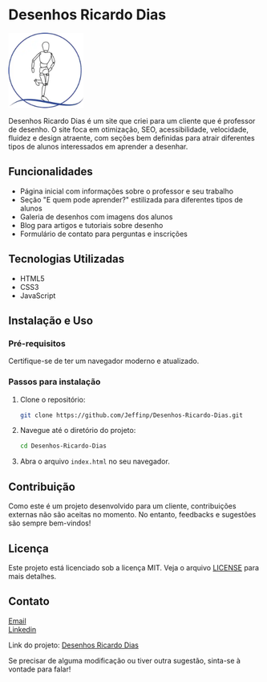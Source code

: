 # Desenhos Ricardo Dias

<img src="https://github.com/Jeffinp/Desenhos-Ricardo-Dias/raw/main/src/media/LOGOTIPO.webp" alt="Logo" width="150" height="150">

Desenhos Ricardo Dias é um site que criei para um cliente que é professor de desenho. O site foca em otimização, SEO, acessibilidade, velocidade, fluidez e design atraente, com seções bem definidas para atrair diferentes tipos de alunos interessados em aprender a desenhar.

## Funcionalidades

- Página inicial com informações sobre o professor e seu trabalho
- Seção "E quem pode aprender?" estilizada para diferentes tipos de alunos
- Galeria de desenhos com imagens dos alunos
- Blog para artigos e tutoriais sobre desenho
- Formulário de contato para perguntas e inscrições

## Tecnologias Utilizadas

- HTML5
- CSS3
- JavaScript

## Instalação e Uso

### Pré-requisitos

Certifique-se de ter um navegador moderno e atualizado.

### Passos para instalação

1. Clone o repositório:
   ```bash
   git clone https://github.com/Jeffinp/Desenhos-Ricardo-Dias.git
   ```
2. Navegue até o diretório do projeto:
   ```bash
   cd Desenhos-Ricardo-Dias
   ```
3. Abra o arquivo `index.html` no seu navegador.

## Contribuição

Como este é um projeto desenvolvido para um cliente, contribuições externas não são aceitas no momento. No entanto, feedbacks e sugestões são sempre bem-vindos!

## Licença

Este projeto está licenciado sob a licença MIT. Veja o arquivo [LICENSE](LICENSE) para mais detalhes.

## Contato

[Email](mailto:jefersonreisalmeida8356@gmail.com)
<br>
<a href="https://www.linkedin.com/in/jeferson-reis-877a942b7/">Linkedin</a>

Link do projeto: [Desenhos Ricardo Dias](https://github.com/Jeffinp/Desenhos-Ricardo-Dias)

Se precisar de alguma modificação ou tiver outra sugestão, sinta-se à vontade para falar!
